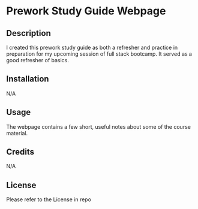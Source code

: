 # Prework Study Guide Webpage

## Description

I created this prework study guide as both a refresher and practice in preparation for my upcoming session of full stack bootcamp. It served as a good refresher of basics.

## Installation

N/A

## Usage

The webpage contains a few short, useful notes about some of the course material.

## Credits

N/A

## License

Please refer to the License in repo
